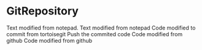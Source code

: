 GitRepository
=============

Text modified from notepad. Text modified from notepad
Code modified to commit from tortoisegit
Push the commited code
Code modified from github
Code modified from github
